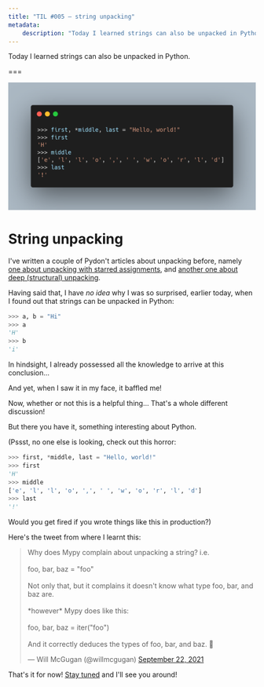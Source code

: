 ```yaml
---
title: "TIL #005 – string unpacking"
metadata:
    description: "Today I learned strings can also be unpacked in Python."
---
```


Today I learned strings can also be unpacked in Python.

===

<script async src="https://platform.twitter.com/widgets.js" charset="utf-8"></script>

![Code snippet showing how to unpack strings.](thumbnail.webp)


# String unpacking

I've written a couple of Pydon't articles about unpacking before,
namely [one about unpacking with starred assignments][pydont-unpacking],
and [another one about deep (structural) unpacking][pydont-deep-unpacking].

Having said that, I have _no idea_ why I was so surprised, earlier today,
when I found out that strings can be unpacked in Python:

```py
>>> a, b = "Hi"
>>> a
'H'
>>> b
'i'
```

In hindsight, I already possessed all the knowledge to arrive at this conclusion...

And yet, when I saw it in my face, it baffled me!

Now, whether or not this is a helpful thing...
That's a whole different discussion!

But there you have it, something interesting about Python.

(Pssst, no one else is looking, check out this horror:

```py
>>> first, *middle, last = "Hello, world!"
>>> first
'H'
>>> middle
['e', 'l', 'l', 'o', ',', ' ', 'w', 'o', 'r', 'l', 'd']
>>> last
'!'
```

Would you get fired if you wrote things like this in production?)

Here's the tweet from where I learnt this:

<blockquote class="twitter-tweet"><p lang="en" dir="ltr">Why does Mypy complain about unpacking a string? i.e.<br><br>foo, bar, baz = &quot;foo&quot;<br><br>Not only that, but it complains it doesn&#39;t know what type foo, bar, and baz are.<br><br>*however* Mypy does like this:<br><br>foo, bar, baz = iter(&quot;foo&quot;)<br><br>And it correctly deduces the types of foo, bar, and baz. 🤔</p>&mdash; Will McGugan (@willmcgugan) <a href="https://twitter.com/willmcgugan/status/1440673445692391445?ref_src=twsrc%5Etfw">September 22, 2021</a></blockquote>

That's it for now! [Stay tuned][subscribe] and I'll see you around!


[subscribe]: /subscribe
[pydont-unpacking]: /blog/pydonts/unpacking-with-starred-assignments
[pydont-deep-unpacking]: /blog/pydonts/deep-unpacking

